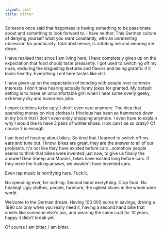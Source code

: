```yaml
---
layout: post
title: Bitter
---
```


Someone once said that happiness is having something to be passionate about and something to look forward to. I have neither.
This German culture of denying yourself what you want constantly, with an unrelenting obsession for practicality, total abstinence, is irritating me
and wearing me down. 

I have realised that since I am living here, I have completely given up on the expectation that food should taste pleasantly. I got used to switching off
my nose, enduring the disgusting textures and flavors and being grateful if it looks healthy. Everything I eat here tastes like shit. 

I have given up on the expectation of bonding with people over common interests. I don't take hearing actually funny jokes for granted. My default setting
is to make an uncomfortable grin when I hear some overly geeky, extremely dry and humorless joke.

I expect clothes to be ugly. I don't even care anymore. The idea that spending money on nice clothes is frivolous has been so hammered down in my brain
that I don't even enjoy shopping anymore. I even have to explain why I would like to have 3 pairs of winter shoes. How can I be so crazy? Of course 2 is enough.

I am tired of hearing about bikes. So tired that I learned to switch off my ears and tune out. I know, bikes are great, they are the answer to all of our 
problems. It's not like they have existed before cars...somehow people seems to think that bikes were invented just now, to give us finally the answer!
Dear Sheep and Morons, bikes have existed long before cars. If they were the fucking answer, we wouldn't have invented cars.

Even rap music is horrifying here. Fuck it.

No spending ever, for nothing. Second hand everything. Crap food. No heating! Ugly clothes, people, furniture, the ugliest shoes in the whole wide world. 

Welcome to the German dream. Having 100 000 euros in savings, driving a 1990 car only when you really need it, having a second hand bike that smells like
someone else's ass, and wearing the same coat for 10 years, happy it didn't break yet. 

Of course I am bitter. I am bitter. 